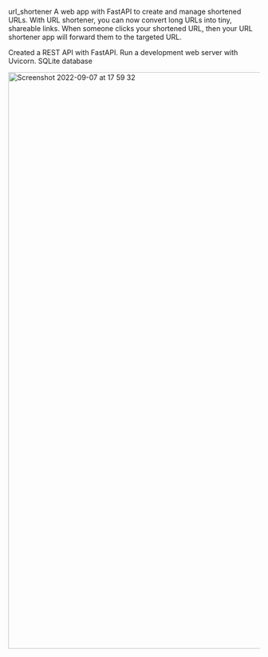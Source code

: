 
url_shortener
A web app with FastAPI to create and manage shortened URLs. With URL shortener, you can now convert long URLs into tiny, shareable links. When someone clicks your shortened URL, then your URL shortener app will forward them to the targeted URL.

Created a REST API with FastAPI. Run a development web server with Uvicorn. SQLite database






<img width="1154" alt="Screenshot 2022-09-07 at 17 59 32" src="https://user-images.githubusercontent.com/91755007/188928225-360e567c-0447-4847-ab1a-a43248521132.png">
